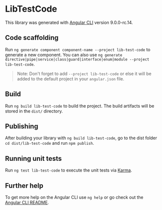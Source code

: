# LibTestCode

This library was generated with [Angular CLI](https://github.com/angular/angular-cli) version 9.0.0-rc.14.

## Code scaffolding

Run `ng generate component component-name --project lib-test-code` to generate a new component. You can also use `ng generate directive|pipe|service|class|guard|interface|enum|module --project lib-test-code`.
> Note: Don't forget to add `--project lib-test-code` or else it will be added to the default project in your `angular.json` file. 

## Build

Run `ng build lib-test-code` to build the project. The build artifacts will be stored in the `dist/` directory.

## Publishing

After building your library with `ng build lib-test-code`, go to the dist folder `cd dist/lib-test-code` and run `npm publish`.

## Running unit tests

Run `ng test lib-test-code` to execute the unit tests via [Karma](https://karma-runner.github.io).

## Further help

To get more help on the Angular CLI use `ng help` or go check out the [Angular CLI README](https://github.com/angular/angular-cli/blob/master/README.md).

